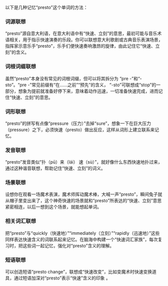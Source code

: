 以下是几种记忆“presto”这个单词的方法：

### 词源联想
“presto”源自意大利语，在意大利语中有“快速、立刻”的意思，最初可能与音乐术语相关，用于指示快速演奏的乐段。你可以联想意大利歌剧或古典音乐表演场景，指挥家示意乐手“presto”，乐手们便快速奏响激昂的旋律，由此记住它“快速、立刻”的含义。

### 词根词缀联想
虽然“presto”本身没有常见的词根词缀，但可以将其拆分为 “pre -”和“-sto”。“pre -”常见前缀有“在……之前”“预先”的含义， “-sto”可联想成“stop”的一部分，想象为提前就准备好停下来，意味着动作迅速，一切准备快速完成，进而记住“快速、立刻”的意思。

### 词形联想
“presto”的拼写有点像“pressure（压力）”去掉“sure”，想象一下在巨大压力（pressure）之下，必须快速（presto）做出反应，这样从词形上建立联系来记忆。

### 发音联想
“presto”发音类似“扑（pū）来（lái） 速（sù）”，就好像什么东西快速地扑过来，通过这种谐音联想，帮助记住“快速、立刻”的词义。

### 场景联想
设想你在观看一场魔术表演，魔术师挥动魔术棒，大喊一声“presto”，瞬间兔子就从帽子里变出来了，这个神奇快速的场景就和“presto”所表达的“快速、立刻”意思紧密相连，以后一想到这个场景，就能想起单词。

### 相关词汇联想
把“presto”与“quickly（快速地）”“immediately（立刻）”“rapidly（迅速地）”这些同样表达快速含义的词联系起来记忆。在脑海中构建一个“快速词汇家族”，每次复习时，把这些词一起记忆，强化对“presto”含义的理解。

### 短语联想
可以创造短语“presto change”，联想成“快速改变”，比如变魔术时快速变换道具，通过短语加深对“presto”表示“快速”含义的印象 。 